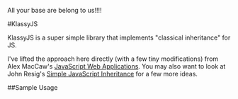 All your base are belong to us!!!!

#KlassyJS 

KlassyJS is a super simple library that implements "classical inheritance" for JS. 

I've lifted the approach here directly (with a few tiny modifications) from Alex MacCaw's 
[JavaScript Web Applications](https://github.com/maccman/book-assets). You may also want to look at
John Resig's [Simple JavaScript Inheritance](http://ejohn.org/blog/simple-javascript-inheritance/) for 
a few more ideas.

##Sample Usage
